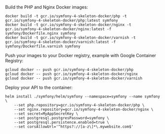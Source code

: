 Build the PHP and Nginx Docker images:
```
docker build -t gcr.io/symfony-4-skeleton-docker/php -t gcr.io/symfony-4-skeleton-docker/php:latest symfony
docker build -t gcr.io/symfony-4-skeleton-docker/nginx -t gcr.io/symfony-4-skeleton-docker/nginx:latest -f symfony/Dockerfile.nginx symfony
docker build -t gcr.io/symfony-4-skeleton-docker/varnish -t gcr.io/symfony-4-skeleton-docker/varnish:latest -f symfony/Dockerfile.varnish symfony
```
Push your images to your Docker registry, example with Google Container Registry:
```
gcloud docker -- push gcr.io/symfony-4-skeleton-docker/php
gcloud docker -- push gcr.io/symfony-4-skeleton-docker/nginx
gcloud docker -- push gcr.io/symfony-4-skeleton-docker/varnish
```

Deploy your API to the container:

```
helm install ./symfony/helm/symfony --namespace=symfony --name symfony \
    --set php.repository=gcr.io/symfony-4-skeleton-docker/php \
    --set nginx.repository=gcr.io/symfony-4-skeleton-docker/nginx \
    --set secret=MyAppSecretKey \
    --set postgresql.postgresPassword=symfony \
    --set postgresql.persistence.enabled=true \
    --set corsAllowUrl='^https?://[a-z\]*\.mywebsite.com$'
```
